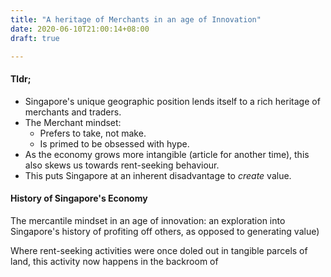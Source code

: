 ```yaml
---
title: "A heritage of Merchants in an age of Innovation"
date: 2020-06-10T21:00:14+08:00
draft: true

---
```


#### Tldr;

- Singapore's unique geographic position lends itself to a rich heritage of merchants and traders.
- The Merchant mindset:
  -  Prefers to take, not make.
  - Is primed to be obsessed with hype.
- As the economy grows more intangible (article for another time), this also skews us towards rent-seeking behaviour. 
- This puts Singapore at an inherent disadvantage to *create* value. 

#### History of Singapore's Economy

The mercantile mindset in an age of innovation: an exploration into Singapore's history of profiting off others, as opposed to generating value)





Where rent-seeking activities were once doled out in tangible parcels of land, this activity now happens in the backroom of